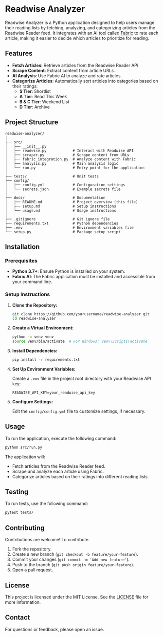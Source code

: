# Readwise Analyzer

Readwise Analyzer is a Python application designed to help users manage their reading lists by fetching, analyzing, and categorizing articles from the Readwise Reader feed. It integrates with an AI tool called [Fabric](https://github.com/danielmiessler/fabric) to rate each article, making it easier to decide which articles to prioritize for reading.

## Features

- **Fetch Articles**: Retrieve articles from the Readwise Reader API.
- **Scrape Content**: Extract content from article URLs.
- **AI Analysis**: Use Fabric AI to analyze and rate articles.
- **Categorize Articles**: Automatically sort articles into categories based on their ratings:
  - **S Tier**: Shortlist
  - **A Tier**: Read This Week
  - **B & C Tier**: Weekend List
  - **D Tier**: Archive

## Project Structure

```plaintext
readwise-analyzer/
│
├── src/
│   ├── __init__.py
│   ├── readwise.py            # Interact with Readwise API
│   ├── scraper.py             # Scrape content from URLs
│   ├── fabric_integration.py  # Analyze content with Fabric
│   ├── analysis.py            # Main analysis logic
│   └── run.py                 # Entry point for the application
│
├── tests/                     # Unit tests
├── config/
│   ├── config.yml             # Configuration settings
│   └── secrets.json           # Example secrets file
│
├── docs/                      # Documentation
│   ├── README.md              # Project overview (this file)
│   ├── setup.md               # Setup instructions
│   └── usage.md               # Usage instructions
│
├── .gitignore                 # Git ignore file
├── requirements.txt           # Python dependencies
├── .env                       # Environment variables file
└── setup.py                   # Package setup script
```

## Installation

### Prerequisites

- **Python 3.7+**: Ensure Python is installed on your system.
- **Fabric AI**: The Fabric application must be installed and accessible from your command line.

### Setup Instructions

1. **Clone the Repository:**

   ```bash
   git clone https://github.com/yourusername/readwise-analyzer.git
   cd readwise-analyzer
   ```

2. **Create a Virtual Environment:**

   ```bash
   python -m venv venv
   source venv/bin/activate  # For Windows: venv\Scripts\activate
   ```

3. **Install Dependencies:**

   ```bash
   pip install -r requirements.txt
   ```

4. **Set Up Environment Variables:**

   Create a `.env` file in the project root directory with your Readwise API key:

   ```
   READWISE_API_KEY=your_readwise_api_key
   ```

5. **Configure Settings:**

   Edit the `config/config.yml` file to customize settings, if necessary.

## Usage

To run the application, execute the following command:

```bash
python src/run.py
```

The application will:
- Fetch articles from the Readwise Reader feed.
- Scrape and analyze each article using Fabric.
- Categorize articles based on their ratings into different reading lists.

## Testing

To run tests, use the following command:

```bash
pytest tests/
```

## Contributing

Contributions are welcome! To contribute:

1. Fork the repository.
2. Create a new branch (`git checkout -b feature/your-feature`).
3. Commit your changes (`git commit -m 'Add new feature'`).
4. Push to the branch (`git push origin feature/your-feature`).
5. Open a pull request.

## License

This project is licensed under the MIT License. See the [LICENSE](LICENSE) file for more information.

## Contact

For questions or feedback, please open an issue.